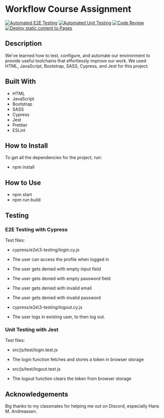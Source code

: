 # Workflow Course Assignment

[![Automated E2E Testing](https://github.com/AdrianMikk/social-media-client/actions/workflows/E2E.yml/badge.svg)](https://github.com/AdrianMikk/social-media-client/actions/workflows/E2E.yml)
[![Automated Unit Testing](https://github.com/AdrianMikk/social-media-client/actions/workflows/unittest.yml/badge.svg)](https://github.com/AdrianMikk/social-media-client/actions/workflows/unittest.yml)
[![Code Review](https://github.com/AdrianMikk/social-media-client/actions/workflows/gpt.yml/badge.svg)](https://github.com/AdrianMikk/social-media-client/actions/workflows/gpt.yml)
[![Deploy static content to Pages](https://github.com/AdrianMikk/social-media-client/actions/workflows/pages.yml/badge.svg)](https://github.com/AdrianMikk/social-media-client/actions/workflows/pages.yml)

## Description 

We've learned how to test, configure, and automate our environment to provide useful toolchains that effortlessly improve our work.
We used HTML, JavaScript, Bootstrap, SASS, Cypress, and Jest for this project.

## Built With

* HTML
* JavaScript
* Bootstrap
* SASS
* Cypress
* Jest
* Prettier
* ESLint

## How to Install 

To get all the dependencies for the project, run: 
* npm install

## How to Use

* npm start
* npm run build

## Testing 

### E2E Testing with Cypress

Test files: 

- cypress/e2e\3-testing/login.cy.js
-    The user can access the profile when logged in
-    The user gets denied with empty input field
-    The user gets denied with empty password field
-    The user gets denied with invalid email
-    The user gets denied with invalid password
  
- cypress/e2e\3-testing/logout.cy.js
-    The user logs in existing user, to then log out.

### Unit Testing with Jest

Test files: 
-  src/js/test/login.test.js
-    The login function fetches and stores a token in browser storage
  
-  src/js/test/logout.test.js
-    The logout function clears the token from browser storage

## Acknowledgements 

Big thanks to my classmates for helping me out on Discord, especially Hans M. Andreassen. 


